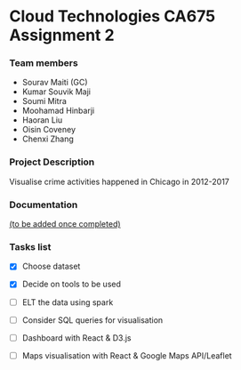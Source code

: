 # Cloud Technologies CA675 Assignment 2
### Team members
* Sourav Maiti (GC)
* Kumar Souvik Maji
* Soumi Mitra
* Moohamad Hinbarji
* Haoran Liu
* Oisin Coveney
* Chenxi Zhang

### Project Description

Visualise crime activities happened in Chicago in 2012-2017

### Documentation
[(to be added once completed)](#)


### Tasks list
- [x] Choose dataset
- [x] Decide on tools to be used
- [ ] ELT the data using spark
- [ ] Consider SQL queries for visualisation
- [ ] Dashboard with React & D3.js
- [ ] Maps visualisation with React & Google Maps API/Leaflet

